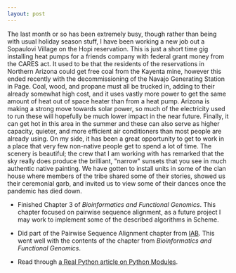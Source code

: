```yaml
---
layout: post
---
```

The last month or so has been extremely busy, though rather than being
with usual holiday season stuff, I have been working a new job out
a Sopaulovi Village on the Hopi reservation. This is just a short time gig
installing heat pumps for a friends company with federal grant money from
the CARES act. It used to be that the residents of the reservations in
Northern Arizona could get free coal from the Kayenta mine, however
this ended recently with the decommissioning of the Navajo Generating
Station in Page. Coal, wood, and propane must all be trucked in, adding to
their already somewhat high cost, and it uses vastly more power to get the
same amount of heat out of space heater than from a heat pump. Arizona is
making a strong move towards solar power, so much of the electricity used
to run these will hopefully be much lower impact in the near future.
Finally, it can get hot in this area in the summer and these can also serve
as higher capacity, quieter, and more efficient air conditioners than most
people are already using. On my side, it has been a great opportunity to
get to work in a place that very few non-native people get to spend a lot
of time. The scenery is beautiful; the crew that I am working with has
remarked that the sky really does produce the brilliant, "narrow" sunsets
that you see in much authentic native painting. We have gotten to install
units in some of the clan house where members of the tribe shared some of
their stories, showed us their ceremonial garb, and invited us to view
some of their dances once the pandemic has died down. 

- Finished Chapter 3 of *Bioinformatics and Functional Genomics*. This
  chapter focused on pairwise sequence alignment, as a future project I
  may work to implement some of the described algorithms in Scheme.

- Did part of the Pairwise Sequence Alignment chapter from
  [IAB](readiab.org). This went well with the contents of the chapter
  from *Bioinformatics and Functional Genomics*.

- Read through [a Real Python article on Python Modules](https://realpython.com/python-modules-packages/#python-modules-overview).
